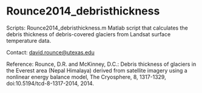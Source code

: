 # Rounce2014_debristhickness
Scripts:
Rounce2014_debristhickness.m
Matlab script that calculates the debris thickness of debris-covered glaciers from Landsat surface temperature data.

Contact:
david.rounce@utexas.edu

Reference:
Rounce, D.R. and McKinney, D.C.: Debris thickness of glaciers in the Everest area (Nepal Himalaya) derived from satellite imagery using a nonlinear energy balance model, The Cryosphere, 8, 1317-1329, doi:10.5194/tcd-8-1317-2014, 2014.
